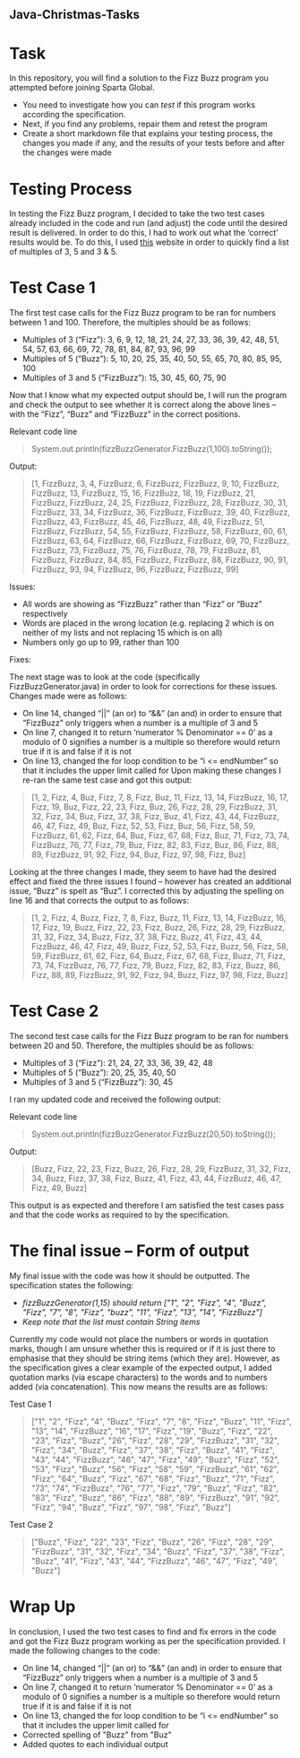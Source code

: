 ## Java-Christmas-Tasks

# Task

In this repository, you will find a solution to the Fizz Buzz program you attempted before joining Sparta Global. 
* You need to investigate how you can *test* if this program works according the specification. 
* Next, if you find any problems, repair them and retest the program
* Create a short markdown file that explains your testing process, the changes you made if any, and the results of your tests before and after the changes were made

# Testing Process

In testing the Fizz Buzz program, I decided to take the two test cases already included in the code and run (and adjust) the code until the desired result is delivered. In order to do this, I had to work out what the ‘correct’ results would be. To do this, I used [this](https://www.dcode.fr/multiples-list-number) website in order to quickly find a list of multiples of 3, 5 and 3 & 5.

# Test Case 1

The first test case calls for the Fizz Buzz program to be ran for numbers between 1 and 100. Therefore, the multiples should be as follows:
*	Multiples of 3 (“Fizz”): 3, 6, 9, 12, 18, 21, 24, 27, 33, 36, 39, 42, 48, 51, 54, 57, 63, 66, 69, 72, 78, 81, 84, 87, 93, 96, 99
*	Multiples of 5 (“Buzz”): 5, 10, 20, 25, 35, 40, 50, 55, 65, 70, 80, 85, 95, 100
*	Multiples of 3 and 5 (“FizzBuzz”): 15, 30, 45, 60, 75, 90

Now that I know what my expected output should be, I will run the program and check the output to see whether it is correct along the above lines – with the “Fizz”, “Buzz” and “FizzBuzz” in the correct positions.

Relevant code line

> System.out.println(fizzBuzzGenerator.FizzBuzz(1,100).toString());

Output:

> [1, FizzBuzz, 3, 4, FizzBuzz, 6, FizzBuzz, FizzBuzz, 9, 10, FizzBuzz, FizzBuzz, 13, FizzBuzz, 15, 16, FizzBuzz, 18, 19, FizzBuzz, 21, FizzBuzz, FizzBuzz, 24, 25, FizzBuzz, FizzBuzz, 28, FizzBuzz, 30, 31, FizzBuzz, 33, 34, FizzBuzz, 36, FizzBuzz, FizzBuzz, 39, 40, FizzBuzz, FizzBuzz, 43, FizzBuzz, 45, 46, FizzBuzz, 48, 49, FizzBuzz, 51, FizzBuzz, FizzBuzz, 54, 55, FizzBuzz, FizzBuzz, 58, FizzBuzz, 60, 61, FizzBuzz, 63, 64, FizzBuzz, 66, FizzBuzz, FizzBuzz, 69, 70, FizzBuzz, FizzBuzz, 73, FizzBuzz, 75, 76, FizzBuzz, 78, 79, FizzBuzz, 81, FizzBuzz, FizzBuzz, 84, 85, FizzBuzz, FizzBuzz, 88, FizzBuzz, 90, 91, FizzBuzz, 93, 94, FizzBuzz, 96, FizzBuzz, FizzBuzz, 99]

Issues:
*	All words are showing as “FizzBuzz” rather than “Fizz” or “Buzz” respectively
*	Words are placed in the wrong location (e.g. replacing 2 which is on neither of my lists and not replacing 15 which is on all)
*	Numbers only go up to 99, rather than 100

Fixes:

The next stage was to look at the code (specifically FizzBuzzGenerator.java) in order to look for corrections for these issues. Changes made were as follows:
*	On line 14, changed “||” (an or) to “&&” (an and) in order to ensure that “FizzBuzz” only triggers when a number is a multiple of 3 and 5
*	On line 7, changed it to return ‘numerator % Denominator == 0’ as a modulo of 0 signifies a number is a multiple so therefore would return true if it is and false if it is not
*	On line 13, changed the for loop condition to be “i <= endNumber” so that it includes the upper limit called for
Upon making these changes I re-ran the same test case and got this output:

> [1, 2, Fizz, 4, Buz, Fizz, 7, 8, Fizz, Buz, 11, Fizz, 13, 14, FizzBuzz, 16, 17, Fizz, 19, Buz, Fizz, 22, 23, Fizz, Buz, 26, Fizz, 28, 29, FizzBuzz, 31, 32, Fizz, 34, Buz, Fizz, 37, 38, Fizz, Buz, 41, Fizz, 43, 44, FizzBuzz, 46, 47, Fizz, 49, Buz, Fizz, 52, 53, Fizz, Buz, 56, Fizz, 58, 59, FizzBuzz, 61, 62, Fizz, 64, Buz, Fizz, 67, 68, Fizz, Buz, 71, Fizz, 73, 74, FizzBuzz, 76, 77, Fizz, 79, Buz, Fizz, 82, 83, Fizz, Buz, 86, Fizz, 88, 89, FizzBuzz, 91, 92, Fizz, 94, Buz, Fizz, 97, 98, Fizz, Buz]

Looking at the three changes I made, they seem to have had the desired effect and fixed the three issues I found – however has created an additional issue, “Buzz” is spelt as “Buz”. I corrected this by adjusting the spelling on line 16 and that corrects the output to as follows:

> [1, 2, Fizz, 4, Buzz, Fizz, 7, 8, Fizz, Buzz, 11, Fizz, 13, 14, FizzBuzz, 16, 17, Fizz, 19, Buzz, Fizz, 22, 23, Fizz, Buzz, 26, Fizz, 28, 29, FizzBuzz, 31, 32, Fizz, 34, Buzz, Fizz, 37, 38, Fizz, Buzz, 41, Fizz, 43, 44, FizzBuzz, 46, 47, Fizz, 49, Buzz, Fizz, 52, 53, Fizz, Buzz, 56, Fizz, 58, 59, FizzBuzz, 61, 62, Fizz, 64, Buzz, Fizz, 67, 68, Fizz, Buzz, 71, Fizz, 73, 74, FizzBuzz, 76, 77, Fizz, 79, Buzz, Fizz, 82, 83, Fizz, Buzz, 86, Fizz, 88, 89, FizzBuzz, 91, 92, Fizz, 94, Buzz, Fizz, 97, 98, Fizz, Buzz]

# Test Case 2

The second test case calls for the Fizz Buzz program to be ran for numbers between 20 and 50. Therefore, the multiples should be as follows:
*	Multiples of 3 (“Fizz”): 21, 24, 27, 33, 36, 39, 42, 48
*	Multiples of 5 (“Buzz”): 20, 25, 35, 40, 50
*	Multiples of 3 and 5 (“FizzBuzz”): 30, 45

I ran my updated code and received the following output:

Relevant code line

> System.out.println(fizzBuzzGenerator.FizzBuzz(20,50).toString());

Output:

> [Buzz, Fizz, 22, 23, Fizz, Buzz, 26, Fizz, 28, 29, FizzBuzz, 31, 32, Fizz, 34, Buzz, Fizz, 37, 38, Fizz, Buzz, 41, Fizz, 43, 44, FizzBuzz, 46, 47, Fizz, 49, Buzz]

This output is as expected and therefore I am satisfied the test cases pass and that the code works as required to by the specification.

# The final issue – Form of output

My final issue with the code was how it should be outputted. The specification states the following:
* *fizzBuzzGenerator(1,15) should return ["1", "2", "Fizz", "4", "Buzz", "Fizz", "7", "8", "Fizz", "buzz", "11", "Fizz", "13", "14", "FizzBuzz"]*
* *Keep note that the list must contain String items*

Currently my code would not place the numbers or words in quotation marks, though I am unsure whether this is required or if it is just there to emphasise that they should be string items (which they are). However, as the specification gives a clear example of the expected output, I added quotation marks (via escape characters) to the words and to numbers added (via concatenation). This now means the results are as follows:

Test Case 1

> ["1", "2", "Fizz", "4", "Buzz", "Fizz", "7", "8", "Fizz", "Buzz", "11", "Fizz", "13", "14", "FizzBuzz", "16", "17", "Fizz", "19", "Buzz", "Fizz", "22", "23", "Fizz", "Buzz", "26", "Fizz", "28", "29", "FizzBuzz", "31", "32", "Fizz", "34", "Buzz", "Fizz", "37", "38", "Fizz", "Buzz", "41", "Fizz", "43", "44", "FizzBuzz", "46", "47", "Fizz", "49", "Buzz", "Fizz", "52", "53", "Fizz", "Buzz", "56", "Fizz", "58", "59", "FizzBuzz", "61", "62", "Fizz", "64", "Buzz", "Fizz", "67", "68", "Fizz", "Buzz", "71", "Fizz", "73", "74", "FizzBuzz", "76", "77", "Fizz", "79", "Buzz", "Fizz", "82", "83", "Fizz", "Buzz", "86", "Fizz", "88", "89", "FizzBuzz", "91", "92", "Fizz", "94", "Buzz", "Fizz", "97", "98", "Fizz", "Buzz"]

Test Case 2

> ["Buzz", "Fizz", "22", "23", "Fizz", "Buzz", "26", "Fizz", "28", "29", "FizzBuzz", "31", "32", "Fizz", "34", "Buzz", "Fizz", "37", "38", "Fizz", "Buzz", "41", "Fizz", "43", "44", "FizzBuzz", "46", "47", "Fizz", "49", "Buzz"]

# Wrap Up

In conclusion, I used the two test cases to find and fix errors in the code and got the Fizz Buzz program working as per the specification provided. I made the following changes to the code:

*	On line 14, changed “||” (an or) to “&&” (an and) in order to ensure that “FizzBuzz” only triggers when a number is a multiple of 3 and 5
*	On line 7, changed it to return ‘numerator % Denominator == 0’ as a modulo of 0 signifies a number is a multiple so therefore would return true if it is and false if it is not
*	On line 13, changed the for loop condition to be “i <= endNumber” so that it includes the upper limit called for
* Corrected spelling of "Buzz" from "Buz"
* Added quotes to each individual output
